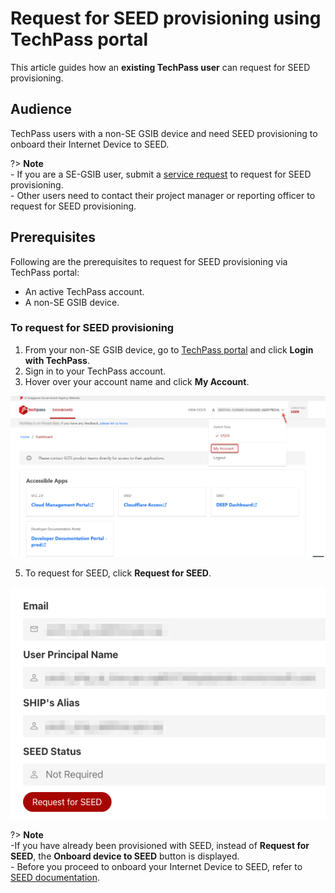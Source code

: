 # Request for SEED provisioning using TechPass portal

This article guides how an **existing TechPass user** can request for SEED provisioning. 

## Audience

TechPass users with a non-SE GSIB device and need SEED provisioning to onboard their Internet Device to SEED.

?> **Note**<br>- If you are a SE-GSIB user, submit a [service request](https://go.gov.sg/techpass-sr) to request for SEED provisioning.<br>- Other users need to contact their project manager or reporting officer to request for SEED provisioning.

## Prerequisites

Following are the prerequisites to request for SEED provisioning via TechPass portal:

- An active TechPass account.
- A non-SE GSIB device.

<!--

The following table tells who can complete the steps mentioned in this article to request for SEED provisioning using the TechPass portal.

 | User  | Device | Active TechPass | TechPass ID's domain format | Request for SEED provisioning |
| ------------- |:-------------| :------------- | :------------- | ------ |
| Public officer      | non-SE GSIB | Yes | *@\<acronym-for-your-agency\>.gov.sg*. <br><br>For example, *tech.gov.sg*.| [TechPass portal](https://portal.techpass.gov.sg) |
| Public officer | SE GSIB | Yes| *@\<acronym-for-your-agency\>.gov.sg*. <br><br>For example, *tech.gov.sg*. | Create a [service request](https://go.gov.sg/techpass-sr) |
| Vendor | non-SE GSIB | Yes | *_from.\<vendor-name\>@\<acronym-for-your-engaging-agency\>.gov.sg*. <br><br>For example, *tech.gov.sg*.| [TechPass portal](https://portal.techpass.gov.sg) |
| Vendor | Internet Device (not a GSIB) | Yes | *techpass.gov.sg*| Contact your project manager or reporting officer to request for SEED provisioning. |
-->

### To request for SEED provisioning

1. From your non-SE GSIB device, go to [TechPass portal](https://portal.techpass.gov.sg) and click **Login with TechPass**.
2. Sign in to your TechPass account.
4. Hover over your account name and click **My Account**.

<kbd>![view-account](assets/images/onboarding/po-non-se/view-account-or-profile.png)</kbd>

5. To request for SEED, click **Request for SEED**.

<kbd>![request-for-seed](assets/images/seed/request-for-seed.png)</kbd>

?> **Note**<br>-If you have already been provisioned with SEED, instead of **Request for SEED**, the **Onboard device to SEED** button is displayed.<br>- Before you proceed to onboard your Internet Device to SEED, refer to [SEED documentation](https://docs.developer.tech.gov.sg/docs/security-suite-for-engineering-endpoint-devices/prerequisites-for-onboarding).


<!--
<kbd>![sign-in](assets/images/access-sgts-services-using-techpass/log-in-with-techpass.png)</kbd>

 You will now be prompted to approve your TechPass sign-in. A number will be shown on your browser.

 <kbd>![number-mfa](assets/images/onboarding/po-non-se/mfa-number-displayed-on-screen.png)</kbd>

3. On the Authenticator app, enter the number shown, and tap **Yes**. 
-->
